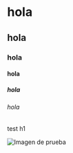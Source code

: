 # hola
## hola
### hola 
#### hola
##### hola
###### hola
test h1 

![Imagen de prueba](https://octodex.github.com/images/yaktocat.png)
